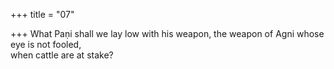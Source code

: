 +++
title = "07"

+++
What Paṇi shall we lay low with his weapon, the weapon of Agni whose  eye is not fooled,  
when cattle are at stake?  